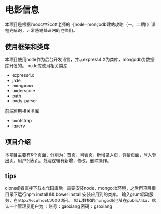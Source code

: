 # 电影信息

本项目是根据imooc中Scott老师的《node+mongodb建站攻略（一，二期）》课程完成的，非常感谢慕课网的老师们。

## 使用框架和类库

本项目使用node作为后台开发语言，并以express4.X为类库，mongodb为数据库开发的。
node库使用相关类库

- express4.x
- jade
- mongoose
- underscore
- path
- body-parser

前端使用相关类库

- bootstrap
- jquery

## 项目介绍

本项目主要有6个页面，分别为：首页，列表页，新增录入页，详情页面，登入登出页，用户列表页。处理逻辑有新增，修改，删除操作。

## tips

clone或者直接下载本代码库后，需要安装node，mongodb环境，之后再项目根目录下运行npm install && bower install 安装应用到的类库。
输入grunt启动服务，在http://localhost:3000访问。
默认数据的mongodb地址在public\libs，默认一个管理员用户为 ：账号：gaoxiang   密码：gaoxiang
